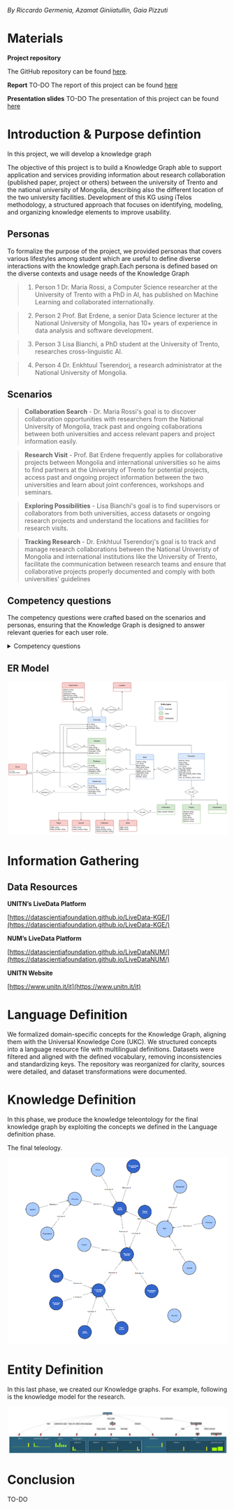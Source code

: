 <!-- # peachydew.github.io asd -->
<!-- <div style="margin-left: 10%; margin-right: 10%; "> -->
<!-- 
# KGE Digital University

<h1>KGE Digital University</h1> -->
<!-- <div style="width: 80%; margin-left: 19%;"> -->


*By Riccardo Germenia, Azamat Giniiatullin, Gaia Pizzuti*

# Materials

**Project repository**

The GitHub repository can be found [here](https://github.com/GaiaPizzuti/KGE-project).

**Report**
TO-DO
The report of this project can be found [here]()


**Presentation slides**
TO-DO
The presentation of this project can be found [here]()



# Introduction & Purpose defintion

In this project, we will develop a knowledge graph

The objective of this project is to build a Knowledge Graph able to support application and services providing information about research collaboration (published paper, project or others) between the university of Trento and the national university of Mongolia, describing also the different location of the two university facilities. Development of this KG using  iTelos methodology, a structured  approach that focuses on identifying, modeling, and organizing knowledge elements to improve usability.



## Personas

To formalize the purpose of the project, we provided personas that covers various lifestyles among student which are useful to define diverse interactions with the knowledge graph.Each persona is defined based on the diverse contexts and usage needs of the Knowledge
Graph


>1. Person 1 Dr. Maria Rossi, a Computer Science researcher at the University of Trento with a PhD in AI, has published on Machine Learning and collaborated internationally. 

>2. Person 2 Prof. Bat Erdene, a senior Data Science lecturer at the National University of Mongolia, has 10+ years of experience in data analysis and software development. 

>3. Person 3 Lisa Bianchi, a PhD student at the University of Trento, researches cross-linguistic AI.

>4. Person 4 Dr. Enkhtuul Tserendorj, a research administrator at the National University of Mongolia.

## Scenarios

> **Collaboration Search** - Dr. Maria Rossi's goal is to discover collaboration opportunities with researchers from the National University of Mongolia, track past and ongoing collaborations between both universities and access relevant papers and project information easily.

> **Research Visit** - Prof. Bat Erdene frequently applies for collaborative projects between Mongolia and international universities so he aims to find partners at the University of Trento for potential projects, access past and ongoing project information between the two universities and learn about joint conferences, workshops and seminars.

> **Exploring Possibilities** - Lisa Bianchi's goal is to find supervisors or collaborators from both universities, access datasets or ongoing research projects and understand the locations and facilities for research visits.

> **Tracking Research** - Dr. Enkhtuul Tserendorj's goal is to track and manage research collaborations between the National Univeristy of Mongolia and international institutions like the University of Trento, facilitate the communication between research teams and ensure that collaborative projects properly documented and comply with both universities’ guidelines


## Competency questions 

The competency questions were crafted based on the scenarios and personas, ensuring that
the Knowledge Graph is designed to answer relevant queries for each user role. 

<details>
    <summary>Competency questions</summary>
    
    CQ1. Which research projects have been conducted in collaboration between the University of Trento and the National University of Mongolia?

    CQ2. Who are the researchers from both universities that have worked together on a specific project or paper?

    CQ3. What are the research areas that have seen the most collaboration between the two universities?

    CQ4. How many collaborative research papers have been published by researchers from both universities over the last five years?

    CQ5. Which ongoing projects between the two universities are receiving external funding?

    CQ6. Which researchers from the University of Trento specialize in artificial intelligence and have collaborated with counterparts at the National University of Mongolia?

    CQ7. Which researchers from the National University of Mongolia have experience in data science and have co-authored papers with researchers from the University of Trento?

    CQ8. What is the academic profile (publications, projects) of a particular researcher from either university?

    CQ9. What are the main research facilities available at both the University of Trento and the National University of Mongolia for collaborative research?

    CQ10. What is the status of an ongoing research project between the two universities, and who are the main contributors?

    CQ11. What are the deliverables and deadlines for specific ongoing projects between the two universities?

    CQ12. Which students are pursuing a PhD in Data Science?

    CQ13. Which PhD students from the University of Trento have been involved in collaborative research with the National University of Mongolia?


</details>


## ER Model

![image](er_updated.png)


# Information Gathering

## Data Resources

**UNITN’s LiveData Platform**

[https://datascientiafoundation.github.io/LiveData-KGE/](https://datascientiafoundation.github.io/LiveData-KGE/)

**NUM’s LiveData Platform**

[https://datascientiafoundation.github.io/LiveDataNUM/](https://datascientiafoundation.github.io/LiveDataNUM/)


**UNITN Website**

[https://www.unitn.it/it](https://www.unitn.it/it)


# Language Definition

We formalized domain-specific concepts for the Knowledge Graph, aligning them with the Universal Knowledge Core (UKC). We structured concepts into a language resource file with multilingual definitions. Datasets were filtered and aligned with the defined vocabulary, removing inconsistencies and standardizing keys. The repository was reorganized for clarity, sources were detailed, and dataset transformations were documented.

# Knowledge Definition

In this phase, we produce the knowledge teleontology for the final knowledge graph by exploiting the concepts we defined in the Language definition phase.

The final teleology.

![image](teleology.png)

# Entity Definition

In this last phase, we created our Knowledge graphs. For example, following is the knowledge model for the research.

![image](karma-research.jpg)


# Conclusion

TO-DO